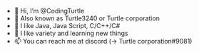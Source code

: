 - 👋 Hi, I’m @CodingTurtle
- 👀 Also known as Turtle3240 or Turtle corporation
- 💞️ I like Java, Java Script, C/C++/C#
- 💞️ I like variety and learning new things
- 📫 You can reach me at discord (→ Turtle corporation#9081)
<!--
Iˋm a German
-->
<!---
CodingTurtle2/CodingTurtle2 is a ✨ special ✨ repository because its `README.md` (this file) appears on your GitHub profile.
You can click the Preview link to take a look at your changes.
--->
